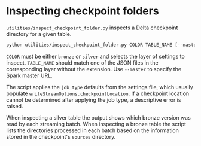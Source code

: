 # Inspecting checkpoint folders

`utilities/inspect_checkpoint_folder.py` inspects a Delta checkpoint directory for a given table.

```bash
python utilities/inspect_checkpoint_folder.py COLOR TABLE_NAME [--master MASTER_URL]
```

`COLOR` must be either `bronze` or `silver` and selects the layer of settings to inspect. `TABLE_NAME` should match one of the JSON files in the corresponding layer without the extension. Use `--master` to specify the Spark master URL.

The script applies the `job_type` defaults from the settings file, which usually
populate `writeStreamOptions.checkpointLocation`. If a checkpoint location
cannot be determined after applying the job type, a descriptive error is raised.

When inspecting a silver table the output shows which bronze version was read by
each streaming batch. When inspecting a bronze table the script lists the
directories processed in each batch based on the information stored in the
checkpoint's `sources` directory.

